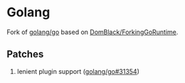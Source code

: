 # Golang

Fork of [golang/go](https://github.com/golang/go) based on [DomBlack/ForkingGoRuntime](https://github.com/DomBlack/ForkingGoRuntime).

## Patches
1. lenient plugin support ([golang/go#31354](https://github.com/golang/go/issues/31354#issuecomment-848824708))
